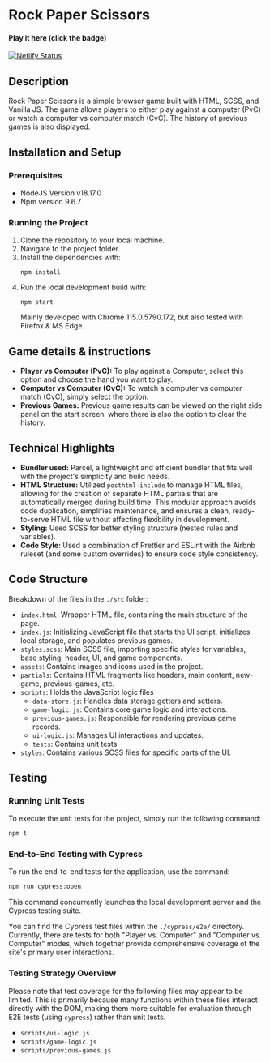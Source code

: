 # Rock Paper Scissors

#### Play it here (click the badge)

[![Netlify Status](https://api.netlify.com/api/v1/badges/5b0b1384-e236-44d5-a4e1-e64c3308caf8/deploy-status)](https://rps-pareto.netlify.app)

## Description

Rock Paper Scissors is a simple browser game built with HTML, SCSS, and Vanilla JS. The game allows players to either play against a computer (PvC) or watch a computer vs computer match (CvC). The history of previous games is also displayed.

## Installation and Setup

### Prerequisites

- NodeJS Version v18.17.0
- Npm version 9.6.7

### Running the Project

1. Clone the repository to your local machine.
2. Navigate to the project folder.
3. Install the dependencies with:
   ```
   npm install
   ```
4. Run the local development build with:
   ```
   npm start
   ```
   Mainly developed with Chrome 115.0.5790.172, but also tested with Firefox & MS Edge.

## Game details & instructions

- **Player vs Computer (PvC):** To play against a Computer, select this option and choose the hand you want to play.
- **Computer vs Computer (CvC):** To watch a computer vs computer match (CvC), simply select the option.
- **Previous Games:** Previous game results can be viewed on the right side panel on the start screen, where there is also the option to clear the history.

## Technical Highlights

- **Bundler used:** Parcel, a lightweight and efficient bundler that fits well with the project's simplicity and build needs.
- **HTML Structure:** Utilized `posthtml-include` to manage HTML files, allowing for the creation of separate HTML partials that are automatically merged during build time. This modular approach avoids code duplication, simplifies maintenance, and ensures a clean, ready-to-serve HTML file without affecting flexibility in development.
- **Styling:** Used SCSS for better styling structure (nested rules and variables).
- **Code Style:** Used a combination of Prettier and ESLint with the Airbnb ruleset (and some custom overrides) to ensure code style consistency.

## Code Structure

Breakdown of the files in the `./src` folder:

- `index.html`: Wrapper HTML file, containing the main structure of the page.
- `index.js`: Initializing JavaScript file that starts the UI script, initializes local storage, and populates previous games.
- `styles.scss`: Main SCSS file, importing specific styles for variables, base styling, header, UI, and game components.
- `assets`: Contains images and icons used in the project.
- `partials`: Contains HTML fragments like headers, main content, new-game, previous-games, etc.
- `scripts`: Holds the JavaScript logic files
  - `data-store.js`: Handles data storage getters and setters.
  - `game-logic.js`: Contains core game logic and interactions.
  - `previous-games.js`: Responsible for rendering previous game records.
  - `ui-logic.js`: Manages UI interactions and updates.
  - `tests`: Contains unit tests
- `styles`: Contains various SCSS files for specific parts of the UI.

## Testing

### Running Unit Tests

To execute the unit tests for the project, simply run the following command:

```bash
npm t
```

### End-to-End Testing with Cypress

To run the end-to-end tests for the application, use the command:

```bash
npm run cypress:open
```

This command concurrently launches the local development server and the Cypress testing suite.

You can find the Cypress test files within the `./cypress/e2e/` directory. Currently, there are tests for both "Player vs. Computer" and "Computer vs. Computer" modes, which together provide comprehensive coverage of the site's primary user interactions.

### Testing Strategy Overview

Please note that test coverage for the following files may appear to be limited. This is primarily because many functions within these files interact directly with the DOM, making them more suitable for evaluation through E2E tests (using `cypress`) rather than unit tests.

- `scripts/ui-logic.js`
- `scripts/game-logic.js`
- `scripts/previous-games.js`
